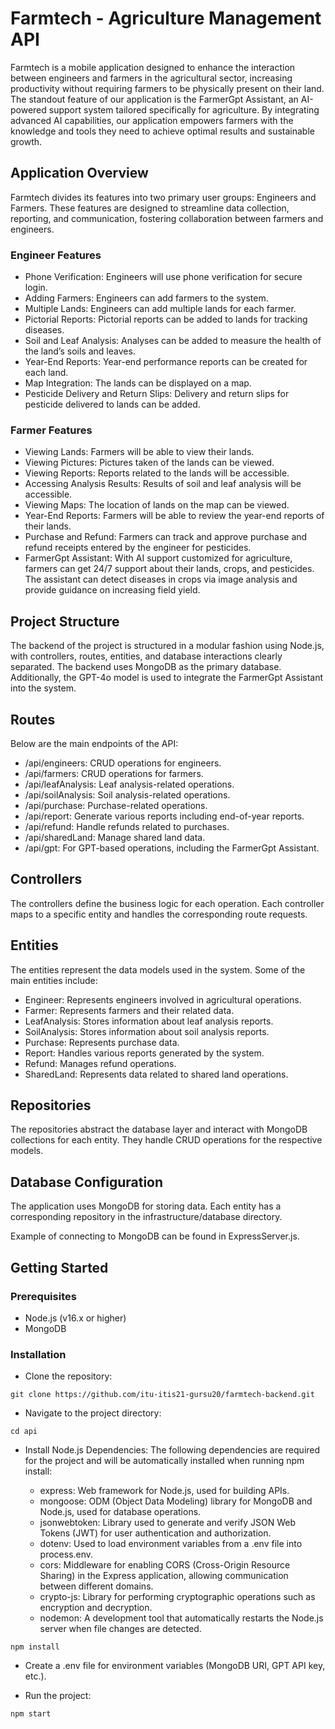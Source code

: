 # Farmtech - Agriculture Management API

Farmtech is a mobile application designed to enhance the interaction between engineers and farmers in the agricultural sector, increasing productivity without requiring farmers to be physically present on their land. The standout feature of our application is the FarmerGpt Assistant, an AI-powered support system tailored specifically for agriculture. By integrating advanced AI capabilities, our application empowers farmers with the knowledge and tools they need to achieve optimal results and sustainable growth.

## Application Overview

Farmtech divides its features into two primary user groups: Engineers and Farmers. These features are designed to streamline data collection, reporting, and communication, fostering collaboration between farmers and engineers.

### Engineer Features
- Phone Verification: Engineers will use phone verification for secure login.
- Adding Farmers: Engineers can add farmers to the system.
- Multiple Lands: Engineers can add multiple lands for each farmer.
- Pictorial Reports: Pictorial reports can be added to lands for tracking diseases.
- Soil and Leaf Analysis: Analyses can be added to measure the health of the land’s soils and leaves.
- Year-End Reports: Year-end performance reports can be created for each land.
- Map Integration: The lands can be displayed on a map.
- Pesticide Delivery and Return Slips: Delivery and return slips for pesticide delivered to lands can be added.

### Farmer Features
- Viewing Lands: Farmers will be able to view their lands.
- Viewing Pictures: Pictures taken of the lands can be viewed.
- Viewing Reports: Reports related to the lands will be accessible.
- Accessing Analysis Results: Results of soil and leaf analysis will be accessible.
- Viewing Maps: The location of lands on the map can be viewed.
- Year-End Reports: Farmers will be able to review the year-end reports of their lands.
- Purchase and Refund: Farmers can track and approve purchase and refund receipts entered by the engineer for pesticides.
- FarmerGpt Assistant: With AI support customized for agriculture, farmers can get 24/7 support about their lands, crops, and pesticides. The assistant can detect diseases in crops via image analysis and provide guidance on increasing field yield.

## Project Structure

The backend of the project is structured in a modular fashion using Node.js, with controllers, routes, entities, and database interactions clearly separated. The backend uses MongoDB as the primary database. Additionally, the GPT-4o model is used to integrate the FarmerGpt Assistant into the system.


## Routes

Below are the main endpoints of the API:

- /api/engineers: CRUD operations for engineers.
- /api/farmers: CRUD operations for farmers.
- /api/leafAnalysis: Leaf analysis-related operations.
- /api/soilAnalysis: Soil analysis-related operations.
- /api/purchase: Purchase-related operations.
- /api/report: Generate various reports including end-of-year reports.
- /api/refund: Handle refunds related to purchases.
- /api/sharedLand: Manage shared land data.
- /api/gpt: For GPT-based operations, including the FarmerGpt Assistant.

## Controllers

The controllers define the business logic for each operation. Each controller maps to a specific entity and handles the corresponding route requests.

## Entities

The entities represent the data models used in the system. Some of the main entities include:

- Engineer: Represents engineers involved in agricultural operations.
- Farmer: Represents farmers and their related data.
- LeafAnalysis: Stores information about leaf analysis reports.
- SoilAnalysis: Stores information about soil analysis reports.
- Purchase: Represents purchase data.
- Report: Handles various reports generated by the system.
- Refund: Manages refund operations.
- SharedLand: Represents data related to shared land operations.

## Repositories

The repositories abstract the database layer and interact with MongoDB collections for each entity. They handle CRUD operations for the respective models.

## Database Configuration

The application uses MongoDB for storing data. Each entity has a corresponding repository in the infrastructure/database directory.

Example of connecting to MongoDB can be found in ExpressServer.js.

## Getting Started

### Prerequisites
- Node.js (v16.x or higher)
- MongoDB

### Installation
- Clone the repository:
```console
git clone https://github.com/itu-itis21-gursu20/farmtech-backend.git
```
- Navigate to the project directory:
```console
cd api
```

- Install Node.js Dependencies:
The following dependencies are required for the project and will be automatically installed when running npm install:
  
    - express: Web framework for Node.js, used for building APIs.
    - mongoose: ODM (Object Data Modeling) library for MongoDB and Node.js, used for database operations.
    - jsonwebtoken: Library used to generate and verify JSON Web Tokens (JWT) for user authentication and authorization.
    - dotenv: Used to load environment variables from a .env file into process.env.
    - cors: Middleware for enabling CORS (Cross-Origin Resource Sharing) in the Express application, allowing communication between different domains.
    - crypto-js: Library for performing cryptographic operations such as encryption and decryption.
    - nodemon: A development tool that automatically restarts the Node.js server when file changes are detected.
```console
npm install
```
- Create a .env file for environment variables (MongoDB URI, GPT API key, etc.).
 
- Run the project:
```console
npm start
```


